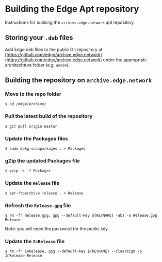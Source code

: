# Building the Edge Apt repository

Instructions for building the `archive.edge.network` apt repository.

## Storing your `.deb` files

Add Edge deb files to the public Git repository at [https://github.com/edge/archive.edge.network](https://github.com/edge/archive.edge.network) under the appropriate architechture folder (e.g. `amd64`).

## Building the repository on `archive.edge.network`

### Move to the repo folder

	$ cd /edge/archive/

### Pull the latest build of the repository

	$ git pull origin master

### Update the Packages files

	$ sudo dpkg-scanpackages . > Packages

### gZip the updated Packages file

	$ gzip -k -f Packages

### Update the `Release` file

	$ apt-ftparchive release . > Release

### Refresh the `Release.gpg` file

	$ rm -fr Release.gpg; gpg --default-key ${KEYNAME} -abs -o Release.gpg Release

Note: you will need the password for the public key.

### Update the `InRelease` file

	$ rm -fr InRelease; gpg --default-key ${KEYNAME} --clearsign -o InRelease Release
